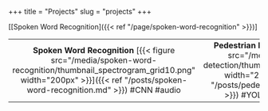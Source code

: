 +++
title = "Projects"
slug = "projects"
+++



[[Spoken Word Recognition]({{< ref "/page/spoken-word-recognition" >}})]



| | | |
|:-:|:-:|:-:|
| **Spoken Word Recognition**  [{{< figure src="/media/spoken-word-recognition/thumbnail_spectrogram_grid10.png" width="200px" >}}]({{< ref "/posts/spoken-word-recognition.md" >}})  #CNN #audio  | **Pedestrian Detection**  [{{< figure src="/media/pedestrian-detection/thumbnail_pedestrians.png" width="200px" >}}]({{< ref "/posts/pedestrian-detection.md" >}})  #YOLO #image #video  | **Music Genre Recognition**  [{{< figure src="/media/music-genre-recognition/thumbnail_spectrowave.png" width="200px" >}}]()  #RNN #audio  |